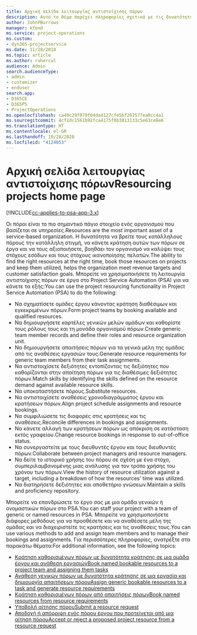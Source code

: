 ```yaml
---
title: Αρχική σελίδα λειτουργίας αντιστοίχισης πόρων
description: Αυτό το θέμα παρέχει πληροφορίες σχετικά με τις δυνατότητες διαχείρισης πόρων στο Project Service Automation (PSA) για Dynamics 365.
author: JohnPBurrows
manager: kfend
ms.service: project-operations
ms.custom:
- dyn365-projectservice
ms.date: 11/28/2018
ms.topic: article
ms.author: ruhercul
audience: Admin
search.audienceType:
- admin
- customizer
- enduser
search.app:
- D365CE
- D365PS
- ProjectOperations
ms.openlocfilehash: ca49c29f079f04dad127cfe56f262577ea8cc4a1
ms.sourcegitcommit: 4cf1dc1561b92fca4175f0b3813133c5e63ce8e6
ms.translationtype: HT
ms.contentlocale: el-GR
ms.lasthandoff: 10/28/2020
ms.locfileid: "4124053"
---
```

# <a name="resourcing-projects-home-page"></a><span data-ttu-id="ef6c9-103">Αρχική σελίδα λειτουργίας αντιστοίχισης πόρων</span><span class="sxs-lookup"><span data-stu-id="ef6c9-103">Resourcing projects home page</span></span>

[!INCLUDE[cc-applies-to-psa-app-3.x](../includes/cc-applies-to-psa-app-3x.md)]

<span data-ttu-id="ef6c9-104">Οι πόροι είναι το πιο σημαντικό πάγιο στοιχείο ενός οργανισμού που βασίζεται σε υπηρεσίες.</span><span class="sxs-lookup"><span data-stu-id="ef6c9-104">Resources are the most important asset of a service-based organization.</span></span> <span data-ttu-id="ef6c9-105">Η δυνατότητα να βρείτε τους κατάλληλους πόρους την κατάλληλη στιγμή, να κάνετε κράτηση αυτών των πόρων σε έργα και να τους αξιοποιήσετε, βοηθάει τον οργανισμό να καλύψει τους στόχους εσόδων και τους στόχους ικανοποίησης πελατών.</span><span class="sxs-lookup"><span data-stu-id="ef6c9-105">The ability to find the right resources at the right time, book those resources on projects and keep them utilized, helps the organization meet revenue targets and customer satisfaction goals.</span></span> <span data-ttu-id="ef6c9-106">Μπορείτε να χρησιμοποιήσετε τη λειτουργία αντιστοίχισης πόρων σε έργα στο Project Service Automation (PSA) για να κάνετε τα εξής:</span><span class="sxs-lookup"><span data-stu-id="ef6c9-106">You can use the project resourcing functionality in Project Service Automation (PSA) to do the following:</span></span>

- <span data-ttu-id="ef6c9-107">Να σχηματίσετε ομάδες έργου κάνοντας κράτηση διαθέσιμων και εγκεκριμένων πόρων.</span><span class="sxs-lookup"><span data-stu-id="ef6c9-107">Form project teams by booking available and qualified resources.</span></span>
- <span data-ttu-id="ef6c9-108">Να δημιουργήσετε καρτέλες γενικών μελών ομάδων και καθορίστε τους ρόλους τους και τη μονάδα οργανισμού πόρων.</span><span class="sxs-lookup"><span data-stu-id="ef6c9-108">Create generic team member records and define their roles and resource organization unit.</span></span>
- <span data-ttu-id="ef6c9-109">Να δημιουργήσετε απαιτήσεις πόρων για τα γενικά μέλη της ομάδας από τις αναθέσεις εργασιών τους.</span><span class="sxs-lookup"><span data-stu-id="ef6c9-109">Generate resource requirements for generic team members from their task assignments.</span></span>
- <span data-ttu-id="ef6c9-110">Να αντιστοιχίσετε δεξιότητες εντοπίζοντας τις δεξιότητες που καθορίζονται στην απαίτηση πόρων για τις διαθέσιμες δεξιότητες πόρων.</span><span class="sxs-lookup"><span data-stu-id="ef6c9-110">Match skills by identifying the skills defined on the resource demand against available resource skills.</span></span>
- <span data-ttu-id="ef6c9-111">Να υποκαταστήσετε πόρους.</span><span class="sxs-lookup"><span data-stu-id="ef6c9-111">Substitute resources.</span></span>
- <span data-ttu-id="ef6c9-112">Να αντιστοιχίσετε αναθέσεις χρονοδιαγράμματος έργου και κρατήσεων πόρων.</span><span class="sxs-lookup"><span data-stu-id="ef6c9-112">Align project schedule assignments and resource bookings.</span></span>
- <span data-ttu-id="ef6c9-113">Να συμφιλιώσετε τις διαφορές στις κρατήσεις και τις αναθέσεις.</span><span class="sxs-lookup"><span data-stu-id="ef6c9-113">Reconcile differences in bookings and assignments.</span></span>
- <span data-ttu-id="ef6c9-114">Να κάνετε αλλαγή των κρατήσεων πόρων ως απόκριση σε κατάσταση εκτός γραφείου.</span><span class="sxs-lookup"><span data-stu-id="ef6c9-114">Change resource bookings in response to out-of-office status.</span></span>
- <span data-ttu-id="ef6c9-115">Να συνεργαστείτε με τους διευθυντές έργου και τους διευθυντές πόρων.</span><span class="sxs-lookup"><span data-stu-id="ef6c9-115">Collaborate between project managers and resource managers.</span></span>
- <span data-ttu-id="ef6c9-116">Να δείτε το ιστορικό χρήσης του πόρου σε σχέση με ένα στόχο, συμπεριλαμβανομένης μιας ανάλυσης για τον τρόπο χρήσης του χρόνου των πόρων.</span><span class="sxs-lookup"><span data-stu-id="ef6c9-116">View the history of resource utilization against a target, including a breakdown of how the resources' time was utilized.</span></span>
- <span data-ttu-id="ef6c9-117">Να διατηρήσετε δεξιότητες και αποθετήριο γνώσεων.</span><span class="sxs-lookup"><span data-stu-id="ef6c9-117">Maintain a skills and proficiency repository.</span></span>


<span data-ttu-id="ef6c9-118">Μπορείτε να επανδρώσετε το έργο σας με μια ομάδα γενικών ή ονομαστικών πόρων στο PSA.</span><span class="sxs-lookup"><span data-stu-id="ef6c9-118">You can staff your project with a team of generic or named resources in PSA.</span></span> <span data-ttu-id="ef6c9-119">Μπορείτε να χρησιμοποιήσετε διάφορες μεθόδους για να προσθέσετε και να αναθέσετε μέλη της ομάδας και να διαχειριστείτε τις κρατήσεις και τις αναθέσεις τους.</span><span class="sxs-lookup"><span data-stu-id="ef6c9-119">You can use various methods to add and assign team members and to manage their bookings and assignments.</span></span> <span data-ttu-id="ef6c9-120">Για περισσότερες πληροφορίες, ανατρέξτε στα παρακάτω θέματα:</span><span class="sxs-lookup"><span data-stu-id="ef6c9-120">For additional information, see the following topics:</span></span>

- [<span data-ttu-id="ef6c9-121">Κράτηση καθορισμένων πόρων με δυνατότητα κράτησης σε μια ομάδα έργου και ανάθεση εργασιών</span><span class="sxs-lookup"><span data-stu-id="ef6c9-121">Book named bookable resources to a project team and assigning them tasks</span></span>](assign-named-bookable-resource.md)
- [<span data-ttu-id="ef6c9-122">Ανάθεση γενικών πόρων με δυνατότητα κράτησης σε μια εργασία και δημιουργία απαιτήσεων πόρου</span><span class="sxs-lookup"><span data-stu-id="ef6c9-122">Assign generic bookable resources to a task and generate resource requirements</span></span>](assign-generic-bookable-resource.md)
- [<span data-ttu-id="ef6c9-123">Κράτηση καθορισμένων πόρων από απαιτήσεις πόρων</span><span class="sxs-lookup"><span data-stu-id="ef6c9-123">Book named resources from resource requirements</span></span>](book-named-resource.md)
- [<span data-ttu-id="ef6c9-124">Υποβολή αίτησης πόρου</span><span class="sxs-lookup"><span data-stu-id="ef6c9-124">Submit a resource request</span></span>](submit-resource-request.md)
- [<span data-ttu-id="ef6c9-125">Αποδοχή ή απόρριψη ενός πόρου έργου που προτείνεται από μια αίτηση πόρου</span><span class="sxs-lookup"><span data-stu-id="ef6c9-125">Accept or reject a proposed project resource from a resource request</span></span>](accept-reject-proposed-resource.md)
